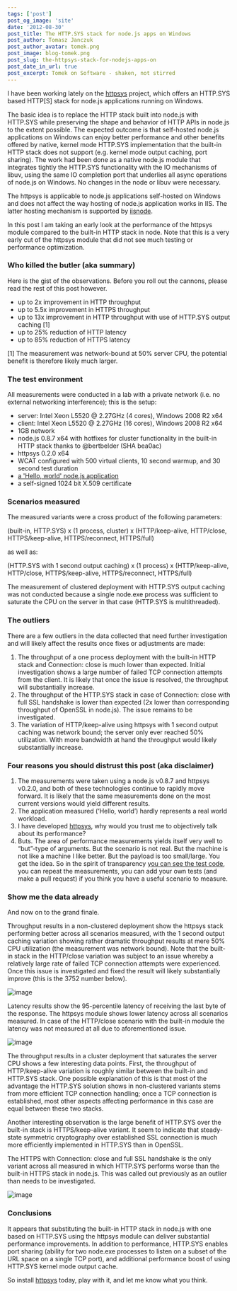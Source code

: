 ```yaml
---
tags: ['post']
post_og_image: 'site'
date: '2012-08-30'  
post_title: The HTTP.SYS stack for node.js apps on Windows
post_author: Tomasz Janczuk
post_author_avatar: tomek.png
post_image: blog-tomek.png
post_slug: the-httpsys-stack-for-nodejs-apps-on
post_date_in_url: true
post_excerpt: Tomek on Software - shaken, not stirred
---
```





I have been working lately on the [httpsys](https://github.com/tjanczuk/httpsys) project, which offers an HTTP.SYS based HTTP[S] stack for node.js applications running on Windows.   

The basic idea is to replace the HTTP stack built into node.js with HTTP.SYS while preserving the shape and behavior of HTTP APIs in node.js to the extent possible. The expected outcome is that self-hosted node.js applications on Windows can enjoy better performance and other benefits offered by native, kernel mode HTTP.SYS implementation that the built-in HTTP stack does not support (e.g. kernel mode output caching, port sharing). The work had been done as a native node.js module that integrates tightly the HTTP.SYS functionality with the IO mechanisms of libuv, using the same IO completion port that underlies all async operations of node.js on Windows. No changes in the node or libuv were necessary.   

The httpsys is applicable to node.js applications self-hosted on Windows and does not affect the way hosting of node.js application works in IIS. The latter hosting mechanism is supported by [iisnode](http://tomasz.janczuk.org/2011/08/hosting-nodejs-applications-in-iis-on.html).  

In this post I am taking an early look at the performance of the httpsys module compared to the built-in HTTP stack in node. Note that this is a very early cut of the httpsys module that did not see much testing or performance optimization.   

### Who killed the butler (aka summary)  

Here is the gist of the observations. Before you roll out the cannons, please read the rest of this post however.   

* up to 2x improvement in HTTP throughput  
* up to 5.5x improvement in HTTPS throughput  
* up to 13x improvement in HTTP throughput with use of HTTP.SYS output caching [1]  
* up to 25% reduction of HTTP latency  
* up to 85% reduction of HTTPS latency  
  

[1] The measurement was network-bound at 50% server CPU, the potential benefit is therefore likely much larger.   

### The test environment  

All measurements were conducted in a lab with a private network (i.e. no external networking interference); this is the setup:  

* server: Intel Xeon L5520 @ 2.27GHz (4 cores), Windows 2008 R2 x64  
* client: Intel Xeon L5520 @ 2.27GHz (16 cores), Windows 2008 R2 x64  
* 1GB network  
* node.js 0.8.7 x64 with hotfixes for cluster functionality in the built-in HTTP stack thanks to @bertbelder (SHA bea0ac)  
* httpsys 0.2.0 x64  
* WCAT configured with 500 virtual clients, 10 second warmup, and 30 second test duration  
* [a 'Hello, world' node.js application](https://github.com/tjanczuk/httpsys/tree/master/test/performance)  
* a self-signed 1024 bit X.509 certificate  
  

### Scenarios measured  

The measured variants were a cross product of the following parameters:  

(built-in, HTTP.SYS) x (1 process, cluster) x (HTTP/keep-alive, HTTP/close, HTTPS/keep-alive, HTTPS/reconnect, HTTPS/full)  

as well as:  

(HTTP.SYS with 1 second output caching) x (1 process) x (HTTP/keep-alive, HTTP/close, HTTPS/keep-alive, HTTPS/reconnect, HTTPS/full)  

The measurement of clustered deployment with HTTP.SYS output caching was not conducted because a single node.exe process was sufficient to saturate the CPU on the server in that case (HTTP.SYS is multithreaded).   

### The outliers  

There are a few outliers in the data collected that need further investigation and will likely affect the results once fixes or adjustments are made:  

1. The throughput of a one process deployment with the built-in HTTP stack and Connection: close is much lower than expected. Initial investigation shows a large number of failed TCP connection attempts from the client. It is likely that once the issue is resolved, the throughput will substantially increase.  
2. The throughput of the HTTP.SYS stack in case of Connection: close with full SSL handshake is lower than expected (2x lower than corresponding throughput of OpenSSL in node.js). The issue remains to be investigated.  
3. The variation of HTTP/keep-alive using httpsys with 1 second output caching was network bound; the server only ever reached 50% utilization. With more bandwidth at hand the throughput would likely substantially increase.  
  

### Four reasons you should distrust this post (aka disclaimer)  

1. The measurements were taken using a node.js v0.8.7 and httpsys v0.2.0, and both of these technologies continue to rapidly move forward. It is likely that the same measurements done on the most current versions would yield different results.  
2. The application measured (‘Hello, world’) hardly represents a real world workload.  
3. I have developed [httpsys](https://github.com/tjanczuk/httpsys), why would you trust me to objectively talk about its performance?  
4. Buts. The area of performance measurements yields itself very well to “but”-type of arguments. But the scenario is not real. But the machine is not like a machine I like better. But the payload is too small/large. You get the idea. So in the spirit of transparency [you can see the test code](https://github.com/tjanczuk/httpsys/tree/master/test/performance), you can repeat the measurements, you can add your own tests (and make a pull request) if you think you have a useful scenario to measure.  
  

### Show me the data already    

And now on to the grand finale.   

Throughput results in a non-clustered deployment show the httpsys stack performing better across all scenarios measured, with the 1 second output caching variation showing rather dramatic throughput results at mere 50% CPU utilization (the measurement was network bound). Note that the built-in stack in the HTTP/close variation was subject to an issue whereby a relatively large rate of failed TCP connection attempts were experienced. Once this issue is investigated and fixed the result will likely substantially improve (this is the 3752 number below).   

 ![image](http://chart.apis.google.com/chart?chxl=1:%7CHTTP%2Fkeep-alive%7CHTTP%2Fclose%7CHTTPS%2Fkeep-alive%7CHTTPS%2Freconnect%7CHTTPS%2Ffull%7C2:%7C%5Breq%2Fs%5D&chxp=2,50&chxr=0,0,170000&chxs=0,676767,9.833,0,lt,676767%7C1,676767,11.5,0,l,00000000&chxt=y,x,y&chbh=a,4,25&chs=600x500&cht=bvg&chco=80C65A,FF9900,AA0033&chds=0,170000,0,170000,0,170000&chd=t:12461,3752,5651,1357,532%7C17364,15686,14495,7382,747%7C159902,35624,109148,9824,742&chdl=built-in%7CHTTP.SYS%7CHTTP.SYS+%2B+caching&chdlp=b&chma=0,0,0,2%7C0,7&chtt=Throughout+(larger+is+better)%2C+1+node.exe+process&chts=000000,11.5&chm=N,676767,0,-1,11%7CN,676767,1,-1,11%7CN,676767,2,-1,11)  

Latency results show the 95-percentile latency of receiving the last byte of the response. The httpsys module shows lower latency across all scenarios measured. In case of the HTTP/close scenario with the built-in module the latency was not measured at all due to aforementioned issue.   

 ![image](http://chart.apis.google.com/chart?chxl=1:%7CHTTP%2Fkeep-alive%7CHTTP%2Fclose%7CHTTPS%2Fkeep-alive%7CHTTPS%2Freconnect%7CHTTPS%2Ffull%7C2:%7C%5Bms%5D&chxp=2,50&chxr=0,0,1500&chxs=0,676767,9.833,0,lt,676767%7C1,676767,11.5,0,l,00000000&chxt=y,x,y&chbh=a,4,25&chs=600x500&cht=bvg&chco=80C65A,FF9900,AA0033&chds=0,1500,0,1500,0,1500&chd=t:17,-1,36,672,1440%7C13,25,15,101,1168%7C3,18,5,136,1040&chdl=built-in%7CHTTP.SYS%7CHTTP.SYS+%2B+caching&chdlp=b&chma=0,0,0,4%7C0,7&chtt=Latency+(smaller+is+better)%2C+1+node.exe+process&chts=000000,11.5&chm=N,676767,0,-1,11%7CN,676767,1,-1,11%7CN,676767,2,-1,11)  

The throughput results in a cluster deployment that saturates the server CPU shows a few interesting data points. First, the throughput of HTTP/keep-alive variation is roughly similar between the built-in and HTTP.SYS stack. One possible explanation of this is that most of the advantage the HTTP.SYS solution shows in non-clustered variants stems from more efficient TCP connection handling; once a TCP connection is established, most other aspects affecting performance in this case are equal between these two stacks.   

Another interesting observation is the large benefit of HTTP.SYS over the built-in stack is HTTPS/keep-alive variant. It seem to indicate that steady-state symmetric cryptography over established SSL connection is much more efficiently implemented in HTTP.SYS than in OpenSSL.   

The HTTPS with Connection: close and full SSL handshake is the only variant across all measured in which HTTP.SYS performs worse than the built-in HTTPS stack in node.js. This was called out previously as an outlier than needs to be investigated.   

 ![image](http://chart.apis.google.com/chart?chxl=1:%7CHTTP%2Fkeep-alive%7CHTTP%2Fclose%7CHTTPS%2Fkeep-alive%7CHTTPS%2Freconnect%7CHTTPS%2Ffull%7C2:%7C%5Breq%2Fs%5D&chxp=2,50&chxr=0,0,36000&chxs=0,676767,9.833,0,lt,676767%7C1,676767,11.5,0,l,00000000&chxt=y,x,y&chbh=21,4,54&chs=600x500&cht=bvg&chco=80C65A,FF9900&chds=0,36000,0,36000&chd=t:34003,10225,14941,1507,1338%7C34760,20324,27834,8178,754&chdl=built-in%7CHTTP.SYS&chdlp=b&chma=0,0,0,1%7C0,13&chtt=Throughput+(larger+is+better)%2C+cluster+of+4+node.exe+processes&chts=000000,11.5&chm=N,676767,0,-1,11%7CN,676767,1,-1,11%7CN,676767,2,-1,11)      

### Conclusions  

It appears that substituting the built-in HTTP stack in node.js with one based on HTTP.SYS using the httpsys module can deliver substantial performance improvements. In addition to performance, HTTP.SYS enables port sharing (ability for two node.exe processes to listen on a subset of the URL space on a single TCP port), and additional performance boost of using HTTP.SYS kernel mode output cache.   

So install [httpsys](https://github.com/tjanczuk/httpsys) today, play with it, and let me know what you think.   